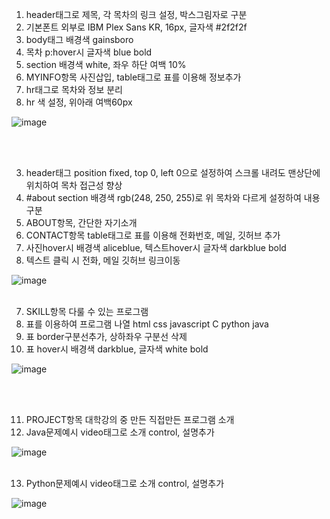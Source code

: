 
1. header태그로 제목, 각 목차의 링크 설정, 박스그림자로 구분
2. 기본폰트 외부로 IBM Plex Sans KR, 16px, 글자색 #2f2f2f
3. body태그 배경색 gainsboro
4. 목차 p:hover시 글자색 blue bold 
5. section 배경색 white, 좌우 하단 여백 10%
6. MYINFO항목 사진삽입, table태그로 표를 이용해 정보추가
7. hr태그로 목차와 정보 분리
8. hr 색 설정, 위아래 여백60px
   
![image](https://github.com/rudgh4493/WebProgramming/assets/70314961/593ec373-918d-4ae7-ae53-921c80f8514a)

<br><br>


3. header태그 position fixed, top 0, left 0으로 설정하여 스크롤 내려도 맨상단에 위치하여 목차 접근성 향상
4. #about section 배경색 rgb(248, 250, 255)로 위 목차와 다르게 설정하여 내용구분 
5. ABOUT항목, 간단한 자기소개
6. CONTACT항목 table태그로 표를 이용해 전화번호, 메일, 깃허브 추가
7. 사진hover시 배경색 aliceblue, 텍스트hover시 글자색 darkblue bold
8. 텍스트 클릭 시 전화, 메일 깃허브 링크이동
   
![image](https://github.com/rudgh4493/WebProgramming/assets/70314961/bdcd3d0b-7d0f-4912-9a35-3f9d2089891b)
<br><br>


7. SKILL항목 다룰 수 있는 프로그램
8. 표를 이용하여 프로그램 나열 html css javascript C python java
9. 표 border구분선추가, 상하좌우 구분선 삭제
10. 표 hover시 배경색 darkblue, 글자색 white bold
    
![image](https://github.com/rudgh4493/WebProgramming/assets/70314961/8776642a-cab2-45cc-859d-d47ce3cab57b)

<br><br>


11. PROJECT항목 대학강의 중 만든 직접만든 프로그램 소개
12. Java문제예시 video태그로 소개 control, 설명추가
    

![image](https://github.com/rudgh4493/WebProgramming/assets/70314961/421f5a2e-b16c-47e1-848f-c963f6e5d25f)
<br><br>

13. Python문제예시 video태그로 소개 control, 설명추가

![image](https://github.com/rudgh4493/WebProgramming/assets/70314961/f2d2c3b0-c0f1-43d5-9772-448fb336b881)

